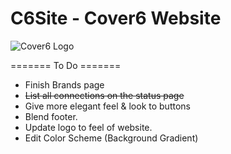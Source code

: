# C6Site - Cover6 Website
<img src="https://i.gyazo.com/86f142a6dce8eb8e7ed9acad3539a1cd.png" alt="Cover6 Logo"/>


======= To Do =======
- Finish Brands page
- ~~List all connections on the status page~~
- Give more elegant feel & look to buttons
- Blend footer.
- Update logo to feel of website.
- Edit Color Scheme (Background Gradient)

